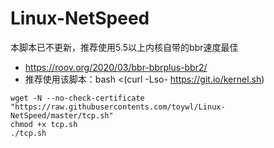 # Linux-NetSpeed
本脚本已不更新，推荐使用5.5以上内核自带的bbr速度最佳
- https://roov.org/2020/03/bbr-bbrplus-bbr2/
- 推荐使用该脚本：bash <(curl -Lso- https://git.io/kernel.sh)
```
wget -N --no-check-certificate "https://raw.githubusercontents.com/toywl/Linux-NetSpeed/master/tcp.sh"
chmod +x tcp.sh
./tcp.sh
```
